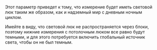 Этот параметр приведет к тому, что измерение будет иметь световой люк таким же образом, как и надземный мир с дневным ночным циклом.

Имейте в виду, что световой люк не распространяется через блоки, поэтому нижние измерения с потолочным люком все
равно будут темными, и для этого потребуется включить глобальный источник света, чтобы он не был темным.